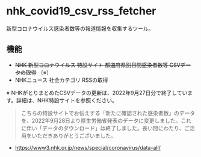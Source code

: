 # nhk_covid19_csv_rss_fetcher

新型コロナウイルス感染者数等の報道情報を収集するツール。

## 機能

- ~~NHK 新型コロナウイルス 特設サイト 都道府県別日間感染者数等 CSVデータの取得~~ （※）
- NHKニュース 社会カテゴリ RSSの取得

※ NHKがとりまとめたCSVデータの更新は、2022年9月27日分で終了しています。詳細は、NHK特設サイトを参照ください。

> こちらの特設サイトでお伝えする「新たに確認された感染者数」のデータを、2022年9月28日より厚生労働省発表のデータに変更しました。これに伴い「データのダウンロード」は終了しました。⻑い間にわたり、ご活用をいただきありがとうございました。

- <https://www3.nhk.or.jp/news/special/coronavirus/data-all/>
